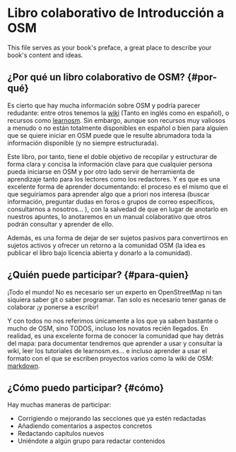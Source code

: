 # Libro colaborativo de Introducción a OSM

This file serves as your book's preface, a great place to describe your book's content and ideas.

## ¿Por qué un libro colaborativo de OSM? {#por-qué}

Es cierto que hay mucha información sobre OSM y podría parecer redudante: entre otros tenemos la [wiki](http://wiki.openstreetmap.org) \(Tanto en inglés como en español\), o recursos como [learnosm](http://learnosm.org). Sin embargo, aunque son recursos muy valiosos a menudo o no están totalmente disponibles en español o bien para alguien que se quiere iniciar en OSM puede que le resulte abrumadora toda la información disponible \(y no siempre estructurada\).

Este libro, por tanto, tiene el doble objetivo de recopilar y estructurar de forma clara y concisa la información clave para que cualquier persona pueda iniciarse en OSM y por otro lado servir de herramienta de aprendizaje tanto para los lectores como los redactores. Y es que es una excelente forma de aprender documentando: el proceso es el mismo que el que seguiríamos para aprender algo que a priori nos interesa \(buscar  información, preguntar dudas en foros o grupos de correo específicos, consultarnos a nosotros... \), con la salvedad de que en lugar de anotarlo en nuestros apuntes, lo anotaremos en un manual colaborativo que otros podrán consultar y aprender de ello.

Además, es una forma de dejar de ser sujetos pasivos para convertirnos en sujetos activos y ofrecer un retorno a la comunidad OSM \(la idea es publicar el libro bajo licencia abierta y donarlo a la comunidad\).

## ¿Quién puede participar? {#para-quien}

¡Todo el mundo! No es necesario ser un experto en OpenStreetMap ni tan siquiera saber git o saber programar. Tan solo es necesario tener ganas de colaborar ¡y ponerse a escribir!

Y con todos no nos referimos únicamente a los que ya saben bastante o mucho de OSM, sino TODOS, incluso los novatos recién llegados. En realidad, es una excelente forma de conocer la comunidad que hay detrás del mapa: para documentar tendremos que aprender a usar y consultar la wiki, leer los tutoriales de learnosm.es... e incluso aprender a usar el formato con el que se escriben proyectos varios como la wiki de OSM: [markdown](https://es.wikipedia.org/wiki/Markdown).

## ¿Cómo puedo participar? {#cómo}

Hay muchas maneras de participar:

* Corrigiendo o mejorando las secciones que ya estén redactadas
* Añadiendo comentarios a aspectos concretos
* Redactando capítulos nuevos
* Uniéndote a algún grupo para redactar contenidos



